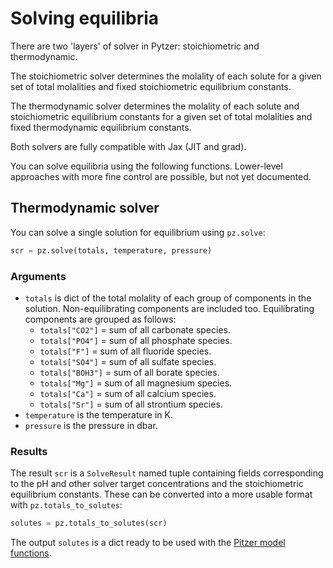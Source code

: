 # Solving equilibria

There are two 'layers' of solver in Pytzer: stoichiometric and thermodynamic.

The stoichiometric solver determines the molality of each solute for a given set of total molalities and fixed stoichiometric equilibrium constants.

The thermodynamic solver determines the molality of each solute and stoichiometric equilibrium constants for a given set of total molalities and fixed thermodynamic equilibrium constants.

Both solvers are fully compatible with Jax (JIT and grad).

You can solve equilibria using the following functions.  Lower-level approaches with more fine control are possible, but not yet documented.

## Thermodynamic solver

You can solve a single solution for equilibrium using `pz.solve`:

```python
scr = pz.solve(totals, temperature, pressure)
```

### Arguments

  * `totals` is dict of the total molality of each group of components in the solution.  Non-equilibrating components are included too.  Equilibrating components are grouped as follows:
    * `totals["CO2"]` = sum of all carbonate species.
    * `totals["PO4"]` = sum of all phosphate species.
    * `totals["F"]` = sum of all fluoride species.
    * `totals["SO4"]` = sum of all sulfate species.
    * `totals["BOH3"]` = sum of all borate species.
    * `totals["Mg"]` = sum of all magnesium species.
    * `totals["Ca"]` = sum of all calcium species.
    * `totals["Sr"]` = sum of all strontium species.
  * `temperature` is the temperature in K.
  * `pressure` is the pressure in dbar.

### Results

The result `scr` is a `SolveResult` named tuple containing fields corresponding to the pH and other solver target concentrations and the stoichiometric equilibrium constants.  These can be converted into a more usable format with `pz.totals_to_solutes`:

```python
solutes = pz.totals_to_solutes(scr)
```

The output `solutes` is a dict ready to be used with the [Pitzer model functions](../model).

